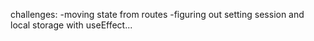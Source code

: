 challenges: 
-moving state from routes
-figuring out setting session and local storage with useEffect...
